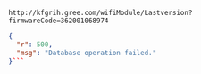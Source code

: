 `http://kfgrih.gree.com/wifiModule/Lastversion?firmwareCode=362001068974`

```json
{
  "r": 500,
  "msg": "Database operation failed."
}```